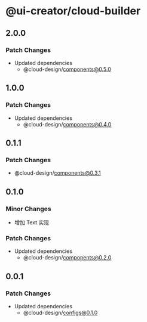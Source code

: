 # @ui-creator/cloud-builder

## 2.0.0

### Patch Changes

- Updated dependencies
  - @cloud-design/components@0.5.0

## 1.0.0

### Patch Changes

- Updated dependencies
  - @cloud-design/components@0.4.0

## 0.1.1

### Patch Changes

- @cloud-design/components@0.3.1

## 0.1.0

### Minor Changes

- 增加 Text 实现

### Patch Changes

- Updated dependencies
  - @cloud-design/components@0.2.0

## 0.0.1

### Patch Changes

- Updated dependencies
  - @cloud-design/configs@0.1.0
